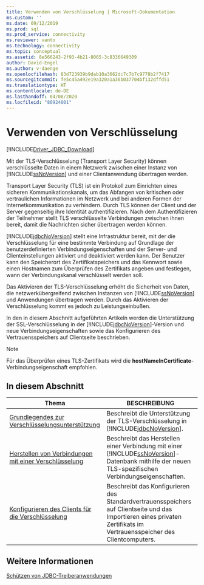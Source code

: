 ```yaml
---
title: Verwenden von Verschlüsselung | Microsoft-Dokumentation
ms.custom: ''
ms.date: 09/12/2019
ms.prod: sql
ms.prod_service: connectivity
ms.reviewer: vanto
ms.technology: connectivity
ms.topic: conceptual
ms.assetid: 8e566243-2f93-4b21-8065-3c8336649309
author: David-Engel
ms.author: v-daenge
ms.openlocfilehash: 83d723939b9dab10a3662dc7c7b7c9778b2f7417
ms.sourcegitcommit: fe5c45a492e19a320a1a36b037704bf132dffd51
ms.translationtype: HT
ms.contentlocale: de-DE
ms.lasthandoff: 04/08/2020
ms.locfileid: "80924001"
---
```

# <a name="using-encryption"></a>Verwenden von Verschlüsselung

[!INCLUDE[Driver_JDBC_Download](../../includes/driver_jdbc_download.md)]

Mit der TLS-Verschlüsselung (Transport Layer Security) können verschlüsselte Daten in einem Netzwerk zwischen einer Instanz von [!INCLUDE[ssNoVersion](../../includes/ssnoversion-md.md)] und einer Clientanwendung übertragen werden.  
  
Transport Layer Security (TLS) ist ein Protokoll zum Einrichten eines sicheren Kommunikationskanals, um das Abfangen von kritischen oder vertraulichen Informationen im Netzwerk und bei anderen Formen der Internetkommunikation zu verhindern. Durch TLS können der Client und der Server gegenseitig ihre Identität authentifizieren. Nach dem Authentifizieren der Teilnehmer stellt TLS verschlüsselte Verbindungen zwischen ihnen bereit, damit die Nachrichten sicher übertragen werden können.  
  
[!INCLUDE[jdbcNoVersion](../../includes/jdbcnoversion_md.md)] stellt eine Infrastruktur bereit, mit der die Verschlüsselung für eine bestimmte Verbindung auf Grundlage der benutzerdefinierten Verbindungseigenschaften und der Server- und Clienteinstellungen aktiviert und deaktiviert werden kann. Der Benutzer kann den Speicherort des Zertifikatspeichers und das Kennwort sowie einen Hostnamen zum Überprüfen des Zertifikats angeben und festlegen, wann der Verbindungskanal verschlüsselt werden soll.  
  
Das Aktivieren der TLS-Verschlüsselung erhöht die Sicherheit von Daten, die netzwerkübergreifend zwischen Instanzen von [!INCLUDE[ssNoVersion](../../includes/ssnoversion-md.md)] und Anwendungen übertragen werden. Durch das Aktivieren der Verschlüsselung kommt es jedoch zu Leistungseinbußen.  
  
In den in diesem Abschnitt aufgeführten Artikeln werden die Unterstützung der SSL-Verschlüsselung in der [!INCLUDE[jdbcNoVersion](../../includes/jdbcnoversion_md.md)]-Version und neue Verbindungseigenschaften sowie das Konfigurieren des Vertrauensspeichers auf Clientseite beschrieben.  
  
> [!NOTE]  
> Für das Überprüfen eines TLS-Zertifikats wird die **hostNameInCertificate**-Verbindungseigenschaft empfohlen.  

## <a name="in-this-section"></a>In diesem Abschnitt  

| Thema                                                                                                        | BESCHREIBUNG                                                                                                                                           |
| ------------------------------------------------------------------------------------------------------------ | ----------------------------------------------------------------------------------------------------------------------------------------------------- |
| [Grundlegendes zur Verschlüsselungsunterstützung](../../connect/jdbc/understanding-ssl-support.md)                                 | Beschreibt die Unterstützung der TLS-Verschlüsselung in [!INCLUDE[jdbcNoVersion](../../includes/jdbcnoversion_md.md)].                                              |
| [Herstellen von Verbindungen mit einer Verschlüsselung](../../connect/jdbc/connecting-with-ssl-encryption.md)                       | Beschreibt das Herstellen einer Verbindung mit einer [!INCLUDE[ssNoVersion](../../includes/ssnoversion-md.md)]-Datenbank mithilfe der neuen TLS-spezifischen Verbindungseigenschaften. |
| [Konfigurieren des Clients für die Verschlüsselung](../../connect/jdbc/configuring-the-client-for-ssl-encryption.md) | Beschreibt das Konfigurieren des Standardvertrauensspeichers auf Clientseite und das Importieren eines privaten Zertifikats im Vertrauensspeicher des Clientcomputers.   |
  
## <a name="see-also"></a>Weitere Informationen

[Schützen von JDBC-Treiberanwendungen](../../connect/jdbc/securing-jdbc-driver-applications.md)  
